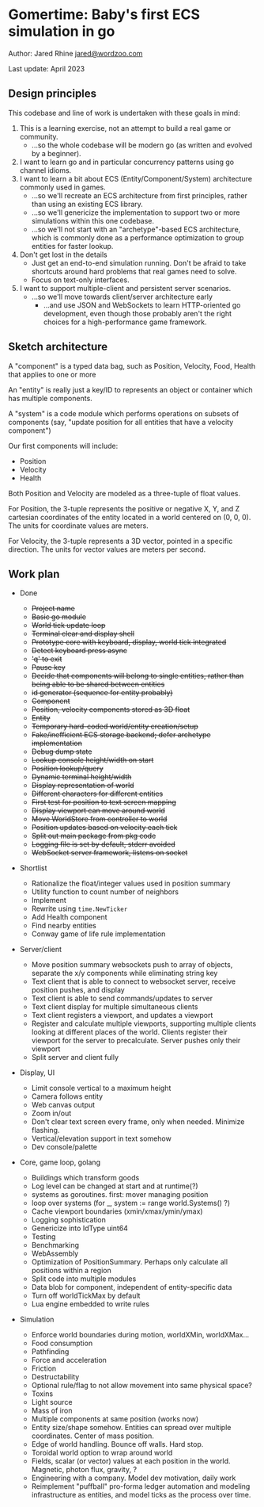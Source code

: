 # Gomertime: Baby's first ECS simulation in go

Author: Jared Rhine <jared@wordzoo.com>

Last update: April 2023

## Design principles

This codebase and line of work is undertaken with these goals in mind:

1. This is a learning exercise, not an attempt to build a real game or community.
   - ...so the whole codebase will be modern go (as written and evolved by a beginner).
2. I want to learn go and in particular concurrency patterns using go channel idioms.
3. I want to learn a bit about ECS (Entity/Component/System) architecture commonly used in games.
   - ...so we'll recreate an ECS architecture from first principles, rather than using an existing ECS library.
   - ...so we'll genericize the implementation to support two or more simulations within this one codebase.
   - ...so we'll not start with an "archetype"-based ECS architecture, which is commonly done as a performance optimization to group entities for faster lookup.
4. Don't get lost in the details
   - Just get an end-to-end simulation running. Don't be afraid to take shortcuts around hard problems that real games need to solve.
   - Focus on text-only interfaces.
5. I want to support multiple-client and persistent server scenarios.
   - ...so we'll move towards client/server architecture early
     - ...and use JSON and WebSockets to learn HTTP-oriented go development, even though those probably aren't the right choices for a high-performance game framework.

## Sketch architecture

A "component" is a typed data bag, such as Position, Velocity, Food, Health that applies to one or more

An "entity" is really just a key/ID to represents an object or container which has multiple components.

A "system" is a code module which performs operations on subsets of components (say, "update position for all entities that have a velocity component")

Our first components will include:

- Position
- Velocity
- Health

Both Position and Velocity are modeled as a three-tuple of float values.

For Position, the 3-tuple represents the positive or negative X, Y, and Z cartesian coordinates of the entity located in a world centered on (0, 0, 0). The units for coordinate values are meters.

For Velocity, the 3-tuple represents a 3D vector, pointed in a specific direction. The units for vector values are meters per second.

## Work plan

- Done
  - ~~Project name~~
  - ~~Basic go module~~
  - ~~World tick update loop~~
  - ~~Terminal clear and display shell~~
  - ~~Prototype core with keyboard, display, world tick integrated~~
  - ~~Detect keyboard press async~~
  - ~~'q' to exit~~
  - ~~Pause key~~
  - ~~Decide that components will belong to single entities, rather than being able to be shared between entities~~
  - ~~id generator (sequence for entity probably)~~
  - ~~Component~~
  - ~~Position, velocity components stored as 3D float~~
  - ~~Entity~~
  - ~~Temporary hard-coded world/entity creation/setup~~
  - ~~Fake/inefficient ECS storage backend; defer archetype implementation~~
  - ~~Debug dump state~~
  - ~~Lookup console height/width on start~~
  - ~~Position lookup/query~~
  - ~~Dynamic terminal height/width~~
  - ~~Display representation of world~~
  - ~~Different characters for different entities~~
  - ~~First test for position to text screen mapping~~
  - ~~Display viewport can move around world~~
  - ~~Move WorldStore from controller to world~~
  - ~~Position updates based on velocity each tick~~
  - ~~Split out main package from pkg code~~
  - ~~Logging file is set by default, stderr avoided~~
  - ~~WebSocket server framework, listens on socket~~

- Shortlist
  - Rationalize the float/integer values used in position summary
  - Utility function to count number of neighbors
  - Implement
  - Rewrite using `time.NewTicker`
  - Add Health component
  - Find nearby entities
  - Conway game of life rule implementation

- Server/client
  - Move position summary websockets push to array of objects, separate the x/y components while eliminating string key
  - Text client that is able to connect to websocket server, receive position pushes, and display
  - Text client is able to send commands/updates to server
  - Text client display for multiple simultaneous clients
  - Text client registers a viewport, and updates a viewport
  - Register and calculate multiple viewports, supporting multiple clients looking at different places of the world. Clients register their viewport for the server to precalculate. Server pushes only their viewport
  - Split server and client fully

- Display, UI
  - Limit console vertical to a maximum height
  - Camera follows entity
  - Web canvas output
  - Zoom in/out
  - Don't clear text screen every frame, only when needed. Minimize flashing.
  - Vertical/elevation support in text somehow
  - Dev console/palette

- Core, game loop, golang
  - Buildings which transform goods
  - Log level can be changed at start and at runtime(?)
  - systems as goroutines. first: mover managing position
  - loop over systems (for _, system := range world.Systems() ?)
  - Cache viewport boundaries (xmin/xmax/ymin/ymax)
  - Logging sophistication
  - Genericize into IdType uint64
  - Testing
  - Benchmarking
  - WebAssembly
  - Optimization of PositionSummary. Perhaps only calculate all positions within a region
  - Split code into multiple modules
  - Data blob for component, independent of entity-specific data
  - Turn off worldTickMax by default
  - Lua engine embedded to write rules

- Simulation
  - Enforce world boundaries during motion, worldXMin, worldXMax...
  - Food consumption
  - Pathfinding
  - Force and acceleration
  - Friction
  - Destructability
  - Optional rule/flag to not allow movement into same physical space?
  - Toxins
  - Light source
  - Mass of iron
  - Multiple components at same position (works now)
  - Entity size/shape somehow. Entities can spread over multiple coordinates. Center of mass position.
  - Edge of world handling. Bounce off walls. Hard stop.
  - Toroidal world option to wrap around world
  - Fields, scalar (or vector) values at each position in the world. Magnetic, photon flux, gravity, ?
  - Engineering with a company. Model dev motivation, daily work
  - Reimplement "puffball" pro-forma ledger automation and modeling infrastructure as entities, and model ticks as the process over time.
